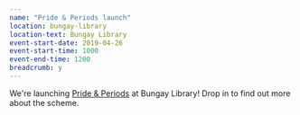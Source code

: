 ```yaml
---
name: "Pride & Periods launch"
location: bungay-library
location-text: Bungay Library
event-start-date: 2019-04-26
event-start-time: 1000
event-end-time: 1200
breadcrumb: y
---
```


We're launching [Pride & Periods](/health/pride-and-periods/) at Bungay Library! Drop in to find out more about the scheme.
